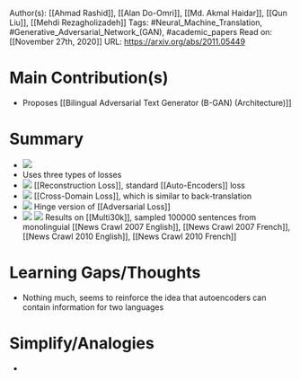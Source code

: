 Author(s): [[Ahmad Rashid]], [[Alan Do-Omri]], [[Md. Akmal Haidar]], [[Qun Liu]], [[Mehdi Rezagholizadeh]]
Tags: #Neural_Machine_Translation, #Generative_Adversarial_Network_(GAN), #academic_papers
Read on: [[November 27th, 2020]]
URL: https://arxiv.org/abs/2011.05449
# Main Contribution(s)
- Proposes [[Bilingual Adversarial Text Generator (B-GAN) (Architecture)]]
# Summary
- ![](https://firebasestorage.googleapis.com/v0/b/firescript-577a2.appspot.com/o/imgs%2Fapp%2FPaperReadings%2Fi6Yho7SAza.png?alt=media&token=e4e88277-eeba-4efe-9d91-d848abdc8107)
- Uses three types of losses
- ![](https://firebasestorage.googleapis.com/v0/b/firescript-577a2.appspot.com/o/imgs%2Fapp%2FPaperReadings%2FKmY9Y92Ati.png?alt=media&token=0d40f95c-547d-411b-9928-9f714b0dcc1a)
[[Reconstruction Loss]], standard [[Auto-Encoders]] loss
- ![](https://firebasestorage.googleapis.com/v0/b/firescript-577a2.appspot.com/o/imgs%2Fapp%2FPaperReadings%2FZBYtr2ClqA.png?alt=media&token=eff6c748-af79-491c-b186-106ba1498939)
[[Cross-Domain Loss]], which is similar to back-translation 
- ![](https://firebasestorage.googleapis.com/v0/b/firescript-577a2.appspot.com/o/imgs%2Fapp%2FPaperReadings%2F4Gf972h0vP.png?alt=media&token=0760db47-464b-4ed6-8e45-9bee629b392b)
Hinge version of [[Adversarial Loss]]
- ![](https://firebasestorage.googleapis.com/v0/b/firescript-577a2.appspot.com/o/imgs%2Fapp%2FPaperReadings%2FEX3Iyp8t5R.png?alt=media&token=11b02fa7-3a38-4629-bb85-793803f033ff) ![](https://firebasestorage.googleapis.com/v0/b/firescript-577a2.appspot.com/o/imgs%2Fapp%2FPaperReadings%2FcupXmfr_5i.png?alt=media&token=9ae7d510-5b67-4f77-b3b8-1cf66ba0516e)
Results on [[Multi30k]], sampled  100000 sentences from monolinguial [[News Crawl 2007 English]], [[News Crawl 2007 French]], [[News Crawl 2010 English]], [[News Crawl 2010 French]]
# Learning Gaps/Thoughts
- Nothing much, seems to reinforce the idea that autoencoders can contain information for two languages
# Simplify/Analogies
-
